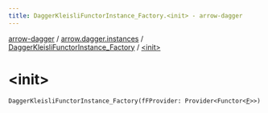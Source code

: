 ```yaml
---
title: DaggerKleisliFunctorInstance_Factory.<init> - arrow-dagger
---
```


[arrow-dagger](../../index.html) / [arrow.dagger.instances](../index.html) / [DaggerKleisliFunctorInstance_Factory](index.html) / [&lt;init&gt;](./-init-.html)

# &lt;init&gt;

`DaggerKleisliFunctorInstance_Factory(fFProvider: Provider<Functor<`[`F`](index.html#F)`>>)`